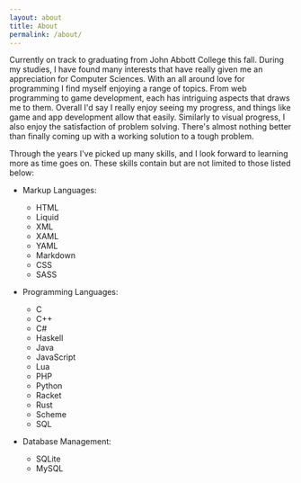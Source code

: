 ```yaml
---
layout: about
title: About
permalink: /about/
---
```


Currently on track to graduating from John Abbott College this fall. During my studies, I have found many interests that have really given me an appreciation for Computer Sciences. With an all around love for programming I find myself enjoying a range of topics. From web programming to game development, each has intriguing aspects that draws me to them. Overall I'd say I really enjoy seeing my progress, and things like game and app development allow that easily. Similarly to visual progress, I also enjoy the satisfaction of problem solving. There's almost nothing better than finally coming up with a working solution to a tough problem.

Through the years I've picked up many skills, and I look forward to learning more as time goes on. These skills contain but are not limited to those listed below:

- Markup Languages:
    - HTML
    - Liquid
    - XML
    - XAML
    - YAML
    - Markdown
    - CSS
    - SASS

- Programming Languages:
    - C
    - C++
    - C#
    - Haskell
    - Java
    - JavaScript
    - Lua
    - PHP
    - Python
    - Racket
    - Rust
    - Scheme
    - SQL

- Database Management:
    - SQLite
    - MySQL
    